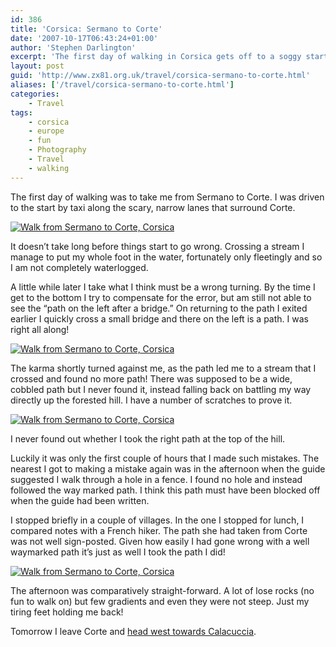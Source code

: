 ```yaml
---
id: 386
title: 'Corsica: Sermano to Corte'
date: '2007-10-17T06:43:24+01:00'
author: 'Stephen Darlington'
excerpt: 'The first day of walking in Corsica gets off to a soggy start but all is forgiven after some spectacular views.'
layout: post
guid: 'http://www.zx81.org.uk/travel/corsica-sermano-to-corte.html'
aliases: ['/travel/corsica-sermano-to-corte.html']
categories:
    - Travel
tags:
    - corsica
    - europe
    - fun
    - Photography
    - Travel
    - walking
---
```


The first day of walking was to take me from Sermano to Corte. I was driven to the start by taxi along the scary, narrow lanes that surround Corte.

[![Walk from Sermano to Corte, Corsica](https://i0.wp.com/farm4.staticflickr.com/3713/11994961464_d8b084fbfe.jpg?resize=500%2C333)](http://www.flickr.com/photos/stephendarlington/11994961464/ "Walk from Sermano to Corte, Corsica by stephendarlington, on Flickr")

It doesn’t take long before things start to go wrong. Crossing a stream I manage to put my whole foot in the water, fortunately only fleetingly and so I am not completely waterlogged.

A little while later I take what I think must be a wrong turning. By the time I get to the bottom I try to compensate for the error, but am still not able to see the “path on the left after a bridge.” On returning to the path I exited earlier I quickly cross a small bridge and there on the left is a path. I was right all along!

[![Walk from Sermano to Corte, Corsica](https://i0.wp.com/farm6.staticflickr.com/5481/11995408326_424467232c.jpg?resize=500%2C333)](http://www.flickr.com/photos/stephendarlington/11995408326/ "Walk from Sermano to Corte, Corsica by stephendarlington, on Flickr")

The karma shortly turned against me, as the path led me to a stream that I crossed and found no more path! There was supposed to be a wide, cobbled path but I never found it, instead falling back on battling my way directly up the forested hill. I have a number of scratches to prove it.

[![Walk from Sermano to Corte, Corsica](https://i0.wp.com/farm8.staticflickr.com/7342/11994892553_7b102985af.jpg?resize=333%2C500)](http://www.flickr.com/photos/stephendarlington/11994892553/ "Walk from Sermano to Corte, Corsica by stephendarlington, on Flickr")

I never found out whether I took the right path at the top of the hill.

Luckily it was only the first couple of hours that I made such mistakes. The nearest I got to making a mistake again was in the afternoon when the guide suggested I walk through a hole in a fence. I found no hole and instead followed the way marked path. I think this path must have been blocked off when the guide had been written.

I stopped briefly in a couple of villages. In the one I stopped for lunch, I compared notes with a French hiker. The path she had taken from Corte was not well sign-posted. Given how easily I had gone wrong with a well waymarked path it’s just as well I took the path I did!

[![Walk from Sermano to Corte, Corsica](https://i0.wp.com/farm8.staticflickr.com/7319/11995409706_6b8da62f1c.jpg?resize=500%2C333)](http://www.flickr.com/photos/stephendarlington/11995409706/ "Walk from Sermano to Corte, Corsica by stephendarlington, on Flickr")

The afternoon was comparatively straight-forward. A lot of lose rocks (no fun to walk on) but few gradients and even they were not steep. Just my tiring feet holding me back!

Tomorrow I leave Corte and [head west towards Calacuccia](/travel/corsica-corte-to-calacuccia.html).